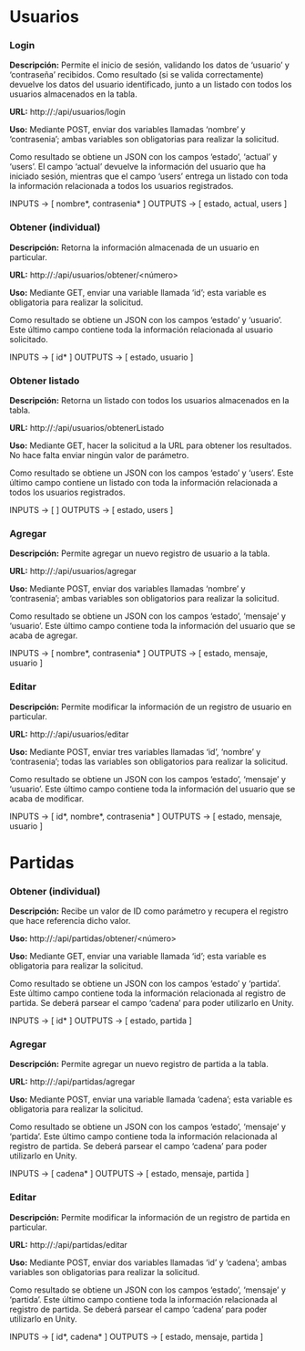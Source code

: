 # Usuarios

### Login

**Descripción:**
Permite el inicio de sesión, validando los datos de ‘usuario’ y ‘contraseña’ recibidos. Como resultado (si se valida correctamente) devuelve los datos del usuario identificado, junto a un listado con todos los usuarios almacenados en la tabla.

**URL:**
http://<host>:<port>/api/usuarios/login

**Uso:**
Mediante POST, enviar dos variables llamadas ‘nombre’ y ‘contrasenia’; ambas variables son obligatorias para realizar la solicitud.

Como resultado se obtiene un JSON con los campos ‘estado’, ‘actual’ y ‘users’. El campo ‘actual’ devuelve la información del usuario que ha iniciado sesión, mientras que el campo ‘users’ entrega un listado con toda la información relacionada a todos los usuarios registrados.

INPUTS ->  [ nombre*, contrasenia* ]
OUTPUTS -> [ estado, actual, users ]
 
### Obtener (individual)
 
**Descripción:**
Retorna la información almacenada de un usuario en particular.
 
**URL:**
http://<host>:<port>/api/usuarios/obtener/<número>
 
**Uso:**
Mediante GET, enviar una variable llamada ‘id’; esta variable es obligatoria para realizar la solicitud.
 
Como resultado se obtiene un JSON con los campos ‘estado’ y ‘usuario’. Este último campo contiene toda la información relacionada al usuario solicitado.
 
INPUTS ->  [ id* ]
OUTPUTS -> [ estado, usuario ]
 
### Obtener listado
 
**Descripción:**
Retorna un listado con todos los usuarios almacenados en la tabla.
 
**URL:**
http://<host>:<port>/api/usuarios/obtenerListado
 
**Uso:**
Mediante GET, hacer la solicitud a la URL para obtener los resultados. No hace falta enviar ningún valor de parámetro.
 
Como resultado se obtiene un JSON con los campos ‘estado’ y ‘users’. Este último campo contiene un listado con toda la información relacionada a todos los usuarios registrados.
 
INPUTS ->  [ ]
OUTPUTS -> [ estado, users ]
 
### Agregar
 
**Descripción:**
Permite agregar un nuevo registro de usuario a la tabla.
 
**URL:**
http://<host>:<port>/api/usuarios/agregar
 
**Uso:**
Mediante POST, enviar dos variables llamadas ‘nombre’ y ‘contrasenia’; ambas variables son obligatorios para realizar la solicitud.
 
Como resultado se obtiene un JSON con los campos ‘estado’, ‘mensaje’ y ‘usuario’. Este último campo contiene toda la información del usuario que se acaba de agregar.
 
INPUTS ->  [ nombre*, contrasenia* ]
OUTPUTS -> [ estado, mensaje, usuario ]
 
### Editar
 
**Descripción:**
Permite modificar la información de un registro de usuario en particular.
 
**URL:**
http://<host>:<port>/api/usuarios/editar
 
**Uso:**
Mediante POST, enviar tres variables llamadas ‘id’, ‘nombre’ y ‘contrasenia’; todas las variables son obligatorios para realizar la solicitud.
 
Como resultado se obtiene un JSON con los campos ‘estado’, ‘mensaje’ y ‘usuario’. Este último campo contiene toda la información del usuario que se acaba de modificar.
 
INPUTS ->  [ id*, nombre*, contrasenia* ]
OUTPUTS -> [ estado, mensaje, usuario ]
 
# Partidas
 
### Obtener (individual)
 
**Descripción:**
Recibe un valor de ID como parámetro y recupera el registro que hace referencia dicho valor.
 
**Uso:**
http://<host>:<port>/api/partidas/obtener/<número>
 
**Uso:**
Mediante GET, enviar una variable llamada ‘id’; esta variable es obligatoria para realizar la solicitud.
 
Como resultado se obtiene un JSON con los campos ‘estado’ y ‘partida’. Este último campo contiene toda la información relacionada al registro de partida. Se deberá parsear el campo ‘cadena’ para poder utilizarlo en Unity.
 
INPUTS ->  [ id* ]
OUTPUTS -> [ estado, partida ]
 
### Agregar
 
**Descripción:**
Permite agregar un nuevo registro de partida a la tabla.
 
**URL:**
http://<host>:<port>/api/partidas/agregar
 
**Uso:**
Mediante POST, enviar una variable llamada ‘cadena’; esta variable es obligatoria para realizar la solicitud.
 
Como resultado se obtiene un JSON con los campos ‘estado’, ‘mensaje’ y ‘partida’. Este último campo contiene toda la información relacionada al registro de partida. Se deberá parsear el campo ‘cadena’ para poder utilizarlo en Unity.
 
INPUTS ->  [ cadena* ]
OUTPUTS -> [ estado, mensaje, partida ]
 
### Editar
 
**Descripción:**
Permite modificar la información de un registro de partida en particular.
 
**URL:**
http://<host>:<port>/api/partidas/editar
 
**Uso:**
Mediante POST, enviar dos variables llamadas ‘id’ y ‘cadena’; ambas variables son obligatorias para realizar la solicitud.
 
Como resultado se obtiene un JSON con los campos ‘estado’, ‘mensaje’ y ‘partida’. Este último campo contiene toda la información relacionada al registro de partida. Se deberá parsear el campo ‘cadena’ para poder utilizarlo en Unity.
 
INPUTS ->  [ id*, cadena* ]
OUTPUTS -> [ estado, mensaje, partida ]
